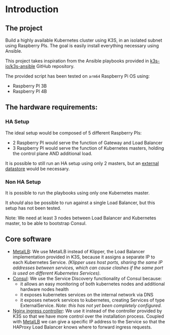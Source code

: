 # Introduction

## The project

Build a highly available Kubernetes cluster using K3S, in an isolated subnet using Raspberry PIs.
The goal is easily install everything necessary using Ansible.

This project takes inspiration from the Ansible playbooks provided in [k3s-io/k3s-ansible](https://github.com/k3s-io/k3s-ansible)
GitHub repository.

The provided script has been tested on `arm64` Raspberry Pi OS using:

- Raspberry PI 3B
- Raspberry PI 4B

## The hardware requirements:

### HA Setup

The ideal setup would be composed of 5 different Raspberry PIs:

- 2 Raspberry PI would serve the function of Gateway and Load Balancer
- 3 Raspberry PI would serve the function of Kubernetes masters, holding the control plane AND additional load.

It is possible to still run an HA setup using only 2 masters, but an [external datastore](https://rancher.com/docs/k3s/latest/en/installation/datastore)
would be necessary.

### Non HA Setup

It is possible to run the playbooks using only one Kubernetes master.

It _should_ also be possible to run against a single Load Balancer, but this setup has not been tested.

Note: We need at least 3 nodes between Load Balancer and Kubernetes master, to be able to bootstrap Consul.

## Core software

* [MetalLB](https://metallb.universe.tf/): We use MetalLB instead of Klipper, the Load Balancer implementation provided
in K3S, because it assigns a separate IP to each Kubernetes Service. _(Klipper uses host ports, sharing the same IP
addresses between services, which can cause clashes if the same port is used on different Kubernetes Services)._
* [Consul](https://www.consul.io/): We use the Service Discovery functionality of Consul because:
    * it allows an easy monitoring of both kubernetes nodes and additional hardware nodes health
    * it exposes kubernetes services on the internal network via DNS
    * it exposes network services to kubernetes, creating Services of type ExternalService. _Note: this has not
yet been completely configured._
* [Nginx ingress controller](https://kubernetes.github.io/ingress-nginx/): We use it instead of the controller provided
by K3S so that we have more control over the installation process. Coupled with [MetalLB](https://metallb.universe.tf/)
we can give a specific IP address to the Service so that the HAProxy Load Balancer knows where to forward ingress requests.
